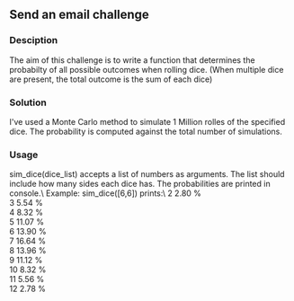 ## Send an email challenge

### Desciption
The aim of this challenge is to write a function that determines the probabilty of all possible outcomes when rolling dice. (When multiple dice are present, the total outcome is the sum of each dice)

### Solution
I've used a Monte Carlo method to simulate 1 Million rolles of the specified dice. The probability is computed against the total number of simulations.

### Usage
sim_dice(dice_list) accepts a list of numbers as arguments. The list should include how many sides each dice has. The probabilities are printed in console.\ Example: sim_dice([6,6]) prints:\ 2   2.80 %\
3   5.54 %\
4   8.32 %\
5   11.07 %\
6   13.90 %\
7   16.64 %\
8   13.96 %\
9   11.12 %\
10   8.32 %\
11   5.56 %\
12   2.78 %